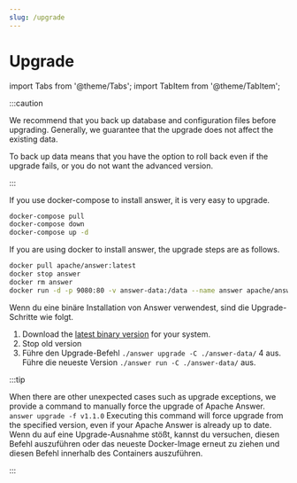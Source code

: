 ```yaml
---
slug: /upgrade
---
```


# Upgrade

import Tabs from '@theme/Tabs';
import TabItem from '@theme/TabItem';

:::caution

We recommend that you back up database and configuration files before upgrading. Generally, we guarantee that the upgrade does not affect the existing data.

To back up data means that you have the option to roll back even if the upgrade fails, or you do not want the advanced version.

:::

<Tabs queryString="method">
  <TabItem value="docker-compose" label="Docker Compose" default>

If you use docker-compose to install answer, it is very easy to upgrade.

```bash
docker-compose pull
docker-compose down
docker-compose up -d
```

  </TabItem>
  <TabItem value="docker" label="Docker">

If you are using docker to install answer, the upgrade steps are as follows.

```bash
docker pull apache/answer:latest
docker stop answer
docker rm answer
docker run -d -p 9080:80 -v answer-data:/data --name answer apache/answer:latest
```

  </TabItem>
  <TabItem value="binary" label="Binary">

Wenn du eine binäre Installation von Answer verwendest, sind die Upgrade-Schritte wie folgt.

1. Download the [latest binary version](https://github.com/apache/answer/releases) for your system.
2. Stop old version
3. Führe den Upgrade-Befehl `./answer upgrade -C ./answer-data/`
4 aus. Führe die neueste Version `./answer run -C ./answer-data/` aus.


  </TabItem>
</Tabs>

:::tip

When there are other unexpected cases such as upgrade exceptions, we provide a command to manually force the upgrade of Apache Answer. `answer upgrade -f v1.1.0` Executing this command will force upgrade from the specified version, even if your Apache Answer is already up to date. Wenn du auf eine Upgrade-Ausnahme stößt, kannst du versuchen, diesen Befehl auszuführen oder das neueste Docker-Image erneut zu ziehen und diesen Befehl innerhalb des Containers auszuführen.

:::
